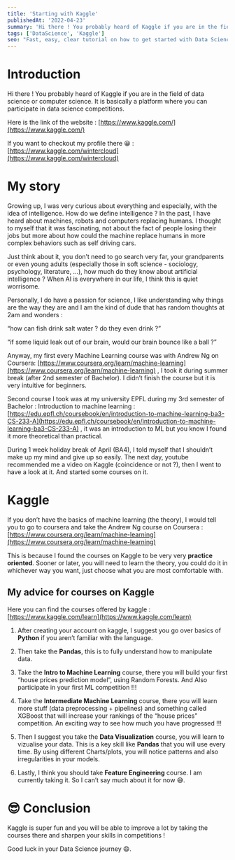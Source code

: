 ```yaml
---
title: 'Starting with Kaggle'
publishedAt: '2022-04-23'
summary: 'Hi there ! You probably heard of Kaggle if you are in the field of data science or computer science. It is basically a platform where you can participate in data science competitions.'
tags: ['DataScience', 'Kaggle']
seo: "Fast, easy, clear tutorial on how to get started with Data Science and machine learning on Kaggle."
---
```


# Introduction

Hi there ! You probably heard of Kaggle if you are in the field of data science or computer science. It is basically a platform where you can participate in data science competitions. 

Here is the link of the website : [https://www.kaggle.com/](https://www.kaggle.com/)

If you want to checkout my profile there 😀 : [https://www.kaggle.com/wintercloud](https://www.kaggle.com/wintercloud)

# My story

Growing up, I was very curious about everything and especially, with the idea of intelligence. How do we define intelligence ? In the past, I have heard about machines, robots and computers replacing humans. I thought to myself that it was fascinating, not about the fact of people losing their jobs but more about how could the machine replace humans in more complex behaviors such as self driving cars. 

Just think about it, you don’t need to go search very far, your grandparents or even young adults (especially those in soft science - sociology, psychology, literature, ...), how much do they know about artificial intelligence ? When AI is everywhere in our life, I think this is quiet worrisome. 

Personally, I do have a passion for science, I like understanding why things are the way they are and I am the kind of dude that has random thoughts at 2am and wonders : 

“how can fish drink salt water ? do they even drink ?”

“if some liquid leak out of our brain, would our brain bounce like a ball ?”

Anyway, my first every Machine Learning course was with Andrew Ng on Coursera: [https://www.coursera.org/learn/machine-learning](https://www.coursera.org/learn/machine-learning) , I took it during summer break (after 2nd semester of Bachelor). I didn’t finish the course but it is very intuitive for beginners.

Second course I took was at my university EPFL during my 3rd semester of Bachelor : Introduction to machine learning : [https://edu.epfl.ch/coursebook/en/introduction-to-machine-learning-ba3-CS-233-A](https://edu.epfl.ch/coursebook/en/introduction-to-machine-learning-ba3-CS-233-A) , it was an introduction to ML but you know I found it more theoretical than practical.

During 1 week holiday break of April (BA4), I told myself that I shouldn’t make up my mind and give up so easily. The next day, youtube recommended me a video on Kaggle (coincidence or not ?), then I went to have a look at it. And started some courses on it.

# Kaggle

If you don’t have the basics of machine learning (the theory), I would tell you to go to coursera and take the Andrew Ng course on Coursera : [https://www.coursera.org/learn/machine-learning](https://www.coursera.org/learn/machine-learning) 

This is because I found the courses on Kaggle to be very very **practice oriented**. Sooner or later, you will need to learn the theory, you could do it in whichever way you want, just choose what you are most comfortable with. 

## My advice for courses on Kaggle

Here you can find the courses offered by kaggle : [https://www.kaggle.com/learn](https://www.kaggle.com/learn)

1) After creating your account on kaggle, I suggest you go over basics of **Python** if you aren’t familiar with the language.

2) Then take the **Pandas**, this is to fully understand how to manipulate data.

3) Take the **Intro to Machine Learning** course, there you will build your first “house prices prediction model”, using Random Forests. And Also participate in your first ML competition !!! 

4) Take the **Intermediate Machine Learning** course, there you will learn more stuff (data preprocessing + pipelines) and something called XGBoost that will increase your rankings of the “house prices” competition. An exciting way to see how much you have progressed !!!

5) Then I suggest you take the **Data Visualization** course, you will learn to vizualise your data. This is a key skill like **Pandas** that you will use every time. By using different Charts/plots, you will notice patterns and also irregularities in your models.

6) Lastly, I think you should take **Feature Engineering** course. I am currently taking it. So I can’t say much about it for now 😅.

# 😎 Conclusion

Kaggle is super fun and you will be able to improve a lot by taking the courses there and sharpen your skills in competitions !

Good luck in your Data Science journey 😄.